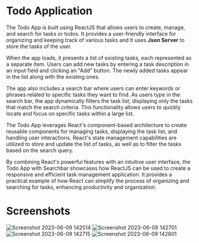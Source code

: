 # Todo Application
The Todo App is built using ReactJS that allows users to create, manage, and search for tasks or todos. It provides a user-friendly interface for organizing and keeping track of various tasks and It uses **Json Server** to store the tasks of the user.

When the app loads, it presents a list of existing tasks, each represented as a separate item. Users can add new tasks by entering a task description in an input field and clicking an "Add" button. The newly added tasks appear in the list along with the existing ones.

The app also includes a search bar where users can enter keywords or phrases related to specific tasks they want to find. As users type in the search bar, the app dynamically filters the task list, displaying only the tasks that match the search criteria. This functionality allows users to quickly locate and focus on specific tasks within a large list.

The Todo App leverages React's component-based architecture to create reusable components for managing tasks, displaying the task list, and handling user interactions. React's state management capabilities are utilized to store and update the list of tasks, as well as to filter the tasks based on the search query.

By combining React's powerful features with an intuitive user interface, the Todo App with Searchbar showcases how ReactJS can be used to create a responsive and efficient task management application. It provides a practical example of how React can simplify the process of organizing and searching for tasks, enhancing productivity and organization.

# Screenshots
![Screenshot 2023-06-09 142514](https://github.com/Dharshan4038/Todo-App-ReactJS/assets/94830386/dd8802d0-2f30-4510-8781-a8aad82d9140)
![Screenshot 2023-06-09 142701](https://github.com/Dharshan4038/Todo-App-ReactJS/assets/94830386/85f23ebd-b30e-4cdd-9562-f204a48e6d55)
![Screenshot 2023-06-09 142715](https://github.com/Dharshan4038/Todo-App-ReactJS/assets/94830386/362ce7fb-0314-46cc-be0e-7f5502fde661)
![Screenshot 2023-06-09 142801](https://github.com/Dharshan4038/Todo-App-ReactJS/assets/94830386/03fa11fb-442a-4fea-abe9-7c9012304591)
